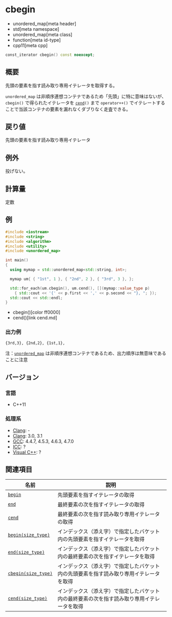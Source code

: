 # cbegin
* unordered_map[meta header]
* std[meta namespace]
* unordered_map[meta class]
* function[meta id-type]
* cpp11[meta cpp]

```cpp
const_iterator cbegin() const noexcept;
```

## 概要
先頭の要素を指す読み取り専用イテレータを取得する。

`unordered_map` は非順序連想コンテナであるため「先頭」に特に意味はないが、`cbegin()` で得られたイテレータを [`cend`](cend.md)`()` まで `operator++()` でイテレートすることで当該コンテナの要素を漏れなくダブりなく走査できる。


## 戻り値
先頭の要素を指す読み取り専用イテレータ


## 例外
投げない。


## 計算量
定数


## 例
```cpp example
#include <iostream>
#include <string>
#include <algorithm>
#include <utility>
#include <unordered_map>

int main()
{
  using mymap = std::unordered_map<std::string, int>;

  mymap um{ { "1st", 1 }, { "2nd", 2 }, { "3rd", 3 }, };

  std::for_each(um.cbegin(), um.cend(), [](mymap::value_type p)
    { std::cout << '{' << p.first << ',' << p.second << "}, "; });
  std::cout << std::endl;
}
```
* cbegin()[color ff0000]
* cend()[link cend.md]

### 出力例
```
{3rd,3}, {2nd,2}, {1st,1},
```

注：[`unordered_map`](/reference/unordered_map/unordered_map.md) は非順序連想コンテナであるため、出力順序は無意味であることに注意


## バージョン
### 言語
- C++11

### 処理系
- [Clang](/implementation.md#clang): -
- [Clang](/implementation.md#clang): 3.0, 3.1
- [GCC](/implementation.md#gcc): 4.4.7, 4.5.3, 4.6.3, 4.7.0
- [ICC](/implementation.md#icc): ?
- [Visual C++](/implementation.md#visual_cpp): ?

## 関連項目

| 名前                                         | 説明                           |
|----------------------------------------------|--------------------------------|
| [`begin`](begin.md)                        | 先頭要素を指すイテレータの取得 |
| [`end`](end.md)                            | 最終要素の次を指すイテレータの取得 |
| [`cend`](cend.md)                          | 最終要素の次を指す読み取り専用イテレータの取得 |
| [`begin(size_type)`](begin-size_type.md)   | インデックス（添え字）で指定したバケット内の先頭要素を指すイテレータを取得 |
| [`end(size_type)`](end-size_type.md)       | インデックス（添え字）で指定したバケット内の最終要素の次を指すイテレータを取得 |
| [`cbegin(size_type)`](cbegin-size_type.md) | インデックス（添え字）で指定したバケット内の先頭要素を指す読み取り専用イテレータを取得 |
| [`cend(size_type)`](cend-size_type.md)     | インデックス（添え字）で指定したバケット内の最終要素の次を指す読み取り専用イテレータを取得 |

